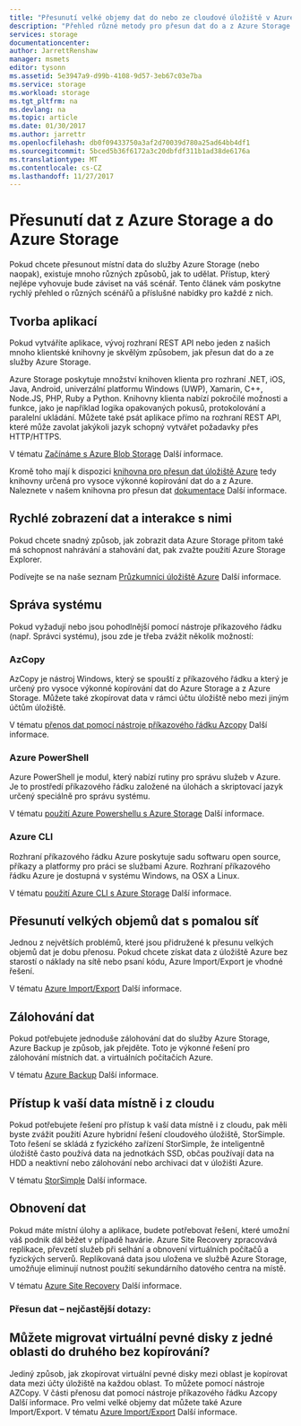 ```yaml
---
title: "Přesunutí velké objemy dat do nebo ze cloudové úložiště v Azure | Microsoft Docs"
description: "Přehled různé metody pro přesun dat do a z Azure Storage."
services: storage
documentationcenter: 
author: JarrettRenshaw
manager: msmets
editor: tysonn
ms.assetid: 5e3947a9-d99b-4108-9d57-3eb67c03e7ba
ms.service: storage
ms.workload: storage
ms.tgt_pltfrm: na
ms.devlang: na
ms.topic: article
ms.date: 01/30/2017
ms.author: jarrettr
ms.openlocfilehash: db0f09433750a3af2d70039d780a25ad64bb4df1
ms.sourcegitcommit: 5bced5b36f6172a3c20dbfdf311b1ad38de6176a
ms.translationtype: MT
ms.contentlocale: cs-CZ
ms.lasthandoff: 11/27/2017
---
```

# <a name="moving-data-to-and-from-azure-storage"></a>Přesunutí dat z Azure Storage a do Azure Storage
Pokud chcete přesunout místní data do služby Azure Storage (nebo naopak), existuje mnoho různých způsobů, jak to udělat. Přístup, který nejlépe vyhovuje bude záviset na váš scénář. Tento článek vám poskytne rychlý přehled o různých scénářů a příslušné nabídky pro každé z nich.

## <a name="building-applications"></a>Tvorba aplikací
Pokud vytváříte aplikace, vývoj rozhraní REST API nebo jeden z našich mnoho klientské knihovny je skvělým způsobem, jak přesun dat do a ze služby Azure Storage.

Azure Storage poskytuje množství knihoven klienta pro rozhraní .NET, iOS, Java, Android, univerzální platformu Windows (UWP), Xamarin, C++, Node.JS, PHP, Ruby a Python. Knihovny klienta nabízí pokročilé možnosti a funkce, jako je například logika opakovaných pokusů, protokolování a paralelní ukládání. Můžete také psát aplikace přímo na rozhraní REST API, které může zavolat jakýkoli jazyk schopný vytvářet požadavky přes HTTP/HTTPS.

V tématu [Začínáme s Azure Blob Storage](../blobs/storage-dotnet-how-to-use-blobs.md) Další informace.

Kromě toho mají k dispozici [knihovna pro přesun dat úložiště Azure](https://www.nuget.org/packages/Microsoft.Azure.Storage.DataMovement) tedy knihovny určená pro vysoce výkonné kopírování dat do a z Azure. Naleznete v našem knihovna pro přesun dat [dokumentace](https://github.com/Azure/azure-storage-net-data-movement) Další informace. 

## <a name="quickly-viewinginteracting-with-your-data"></a>Rychlé zobrazení dat a interakce s nimi
Pokud chcete snadný způsob, jak zobrazit data Azure Storage přitom také má schopnost nahrávání a stahování dat, pak zvažte použití Azure Storage Explorer.

Podívejte se na naše seznam [Průzkumníci úložiště Azure](../storage-explorers.md) Další informace.

## <a name="system-administration"></a>Správa systému
Pokud vyžadují nebo jsou pohodlnější pomocí nástroje příkazového řádku (např. Správci systému), jsou zde je třeba zvážit několik možností:

### <a name="azcopy"></a>AzCopy
AzCopy je nástroj Windows, který se spouští z příkazového řádku a který je určený pro vysoce výkonné kopírování dat do Azure Storage a z Azure Storage. Můžete také zkopírovat data v rámci účtu úložiště nebo mezi jiným účtům úložiště.

V tématu [přenos dat pomocí nástroje příkazového řádku Azcopy](storage-use-azcopy.md) Další informace.

### <a name="azure-powershell"></a>Azure PowerShell
Azure PowerShell je modul, který nabízí rutiny pro správu služeb v Azure. Je to prostředí příkazového řádku založené na úlohách a skriptovací jazyk určený speciálně pro správu systému.

V tématu [použití Azure Powershellu s Azure Storage](storage-powershell-guide-full.md) Další informace.

### <a name="azure-cli"></a>Azure CLI
Rozhraní příkazového řádku Azure poskytuje sadu softwaru open source, příkazy a platformy pro práci se službami Azure. Rozhraní příkazového řádku Azure je dostupná v systému Windows, na OSX a Linux.

V tématu [použití Azure CLI s Azure Storage](../storage-azure-cli.md) Další informace.

## <a name="moving-large-amounts-of-data-with-a-slow-network"></a>Přesunutí velkých objemů dat s pomalou síť
Jednou z největších problémů, které jsou přidružené k přesunu velkých objemů dat je dobu přenosu. Pokud chcete získat data z úložiště Azure bez starostí o náklady na sítě nebo psaní kódu, Azure Import/Export je vhodné řešení.

V tématu [Azure Import/Export](../storage-import-export-service.md) Další informace.

## <a name="backing-up-your-data"></a>Zálohování dat
Pokud potřebujete jednoduše zálohování dat do služby Azure Storage, Azure Backup je způsob, jak přejděte. Toto je výkonné řešení pro zálohování místních dat. a virtuálních počítačích Azure.

V tématu [Azure Backup](../../backup/backup-introduction-to-azure-backup.md) Další informace.

## <a name="accessing-your-data-on-premises-and-from-the-cloud"></a>Přístup k vaší data místně i z cloudu
Pokud potřebujete řešení pro přístup k vaší data místně i z cloudu, pak měli byste zvážit použití Azure hybridní řešení cloudového úložiště, StorSimple. Toto řešení se skládá z fyzického zařízení StorSimple, že inteligentně úložiště často používá data na jednotkách SSD, občas používají data na HDD a neaktivní nebo zálohování nebo archivaci dat v úložišti Azure.

V tématu [StorSimple](../../storsimple/storsimple-overview.md) Další informace.

## <a name="recovering-your-data"></a>Obnovení dat
Pokud máte místní úlohy a aplikace, budete potřebovat řešení, které umožní váš podnik dál běžet v případě havárie. Azure Site Recovery zpracovává replikace, převzetí služeb při selhání a obnovení virtuálních počítačů a fyzických serverů. Replikovaná data jsou uložena ve službě Azure Storage, umožňuje eliminují nutnost použití sekundárního datového centra na místě.

V tématu [Azure Site Recovery](../../site-recovery/site-recovery-overview.md) Další informace.
### <a name="moving-data-faq"></a>Přesun dat – nejčastější dotazy:
## <a name="can-i-migrate-vhds-from-one-region-to-another-without-copying"></a>Můžete migrovat virtuální pevné disky z jedné oblasti do druhého bez kopírování?
Jediný způsob, jak zkopírovat virtuální pevné disky mezi oblast je kopírovat data mezi účty úložiště na každou oblast. To můžete pomocí nástroje AZCopy. V části přenosu dat pomocí nástroje příkazového řádku Azcopy Další informace. Pro velmi velké objemy dat můžete také Azure Import/Export. V tématu [Azure Import/Export](https://docs.microsoft.com/azure/storage/storage-import-export-service) Další informace.
